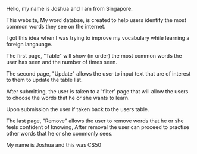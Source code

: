 Hello, my name is Joshua and I am from Singapore.

This website, My word databse, is created to help users identify the most common words they see on the internet.

I got this idea when I was trying to improve my vocabulary while learning a foreign langauage.

The first page, "Table" will show (in order) the most common words the user has seen and the number of times seen.

The second page, "Update" allows the user to input text that are of interest to them to update the table list.

After submitting, the user is taken to a 'filter' page that will allow the users to choose the words that he or she wants to learn.

Upon submission the user if taken back to the users table.

The last page, "Remove" allows the user to remove words that he or she feels confident of knowing,
After removal the user can proceed to practise other words that he or she commonly sees.

My name is Joshua and this was CS50